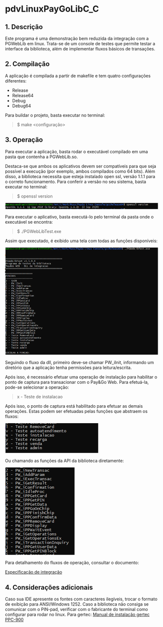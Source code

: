 # pdvLinuxPayGoLibC_C
 

## 1. Descrição

Este programa é uma demonstração bem reduzida da integração com a PGWebLib em linux.
Trata-se de um console de testes que permite testar a interface da biblioteca, além de implementar fluxos básicos de transações.

## 2. Compilação

A aplicação é compilada a partir de makefile e tem quatro configurações diferentes:

- Release
- Release64
- Debug
- Debug64

Para buildar o projeto, basta executar no terminal:
> $ make <configuração>

## 3. Operação

Para executar a aplicação, basta rodar o executável compilado em uma pasta que contenha a PGWebLib.so.

Destaca-se que ambos os aplicativos devem ser compatíveis para que seja possível a execução (por exemplo, ambos compilados como 64 bits).
Além disso, a biblioteca necessita que esteja instalado open ssl, versão 1.1.1 para o correto funcionamento. Para conferir a versão no seu sistema, basta executar no terminal:

> $ openssl version

![imagem openssl](./Imagens/openSSL.PNG)

Para executar o aplicativo, basta executá-lo pelo terminal da pasta onde o executável se encontra:

> $ ./PGWebLibTest.exe

Assim que executado, é exibido uma tela com todas as funções disponíveis:

![imagem  Init](./Imagens/Operacoes.PNG )

Seguindo o fluxo da dll, primeiro deve-se chamar PW_iInit, informando um diretório que a aplicação tenha permissões para leitura/escrita.

Após isso, é necessário efetuar uma operação de instalação para habilitar o ponto de captura para transacionar com o Pay&Go Web. Para efetuá-la, pode-se selecionar a operação:
> x - Teste de instalacao

Após isso, o ponto de captura está habilitado para efetuar as demais operações. Estas podem ser efetuadas pelas funções que abstraem os fluxos: 


![imagem  abstração](./Imagens/Abstracoes.PNG )


Ou chamando as funções da API da biblioteca diretamente:

![imagem  API](./Imagens/API.PNG )

Para detalhamento do fluxos de operação, consultar o documento:

[Especificação de integração](./Especificacaov124.pdf)

## 4. Considerações adicionais

Caso sua IDE apresente os fontes com caracteres ilegíveis, trocar o formato de exibição para ANSI/Windows 1252.
Caso a biblioteca não consiga se comunicar com o PIN-pad, verificar com o fabricante do terminal como configurar para rodar no linux.
Para gertec:
[Manual de instalação gertec PPC-900](https://www.bztech.com.br/arquivos/manual-instalacao-linux-gertec-ppc-900.pdf)